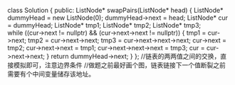 class Solution {
public:
    ListNode* swapPairs(ListNode* head) {
        ListNode* dummyHead = new ListNode(0);
        dummyHead->next = head;
        ListNode* cur = dummyHead;
        ListNode* tmp1;
        ListNode* tmp2;
        ListNode* tmp3;                                                               
        while ((cur->next != nullptr) && (cur->next->next != nullptr)) {
            tmp1 = cur->next;
            tmp2 = cur->next->next;
            tmp3 = cur->next->next->next;
            cur->next = tmp2;
            cur->next->next = tmp1;
            cur->next->next->next = tmp3;
            cur = cur->next->next;
        }
        return dummyHead->next;
    }
};
//链表的两两值之间的交换，直接模拟即可，注意边界条件
//做题之前最好画个图，链表链接下一个值断裂之前需要有个中间变量储存该地址。